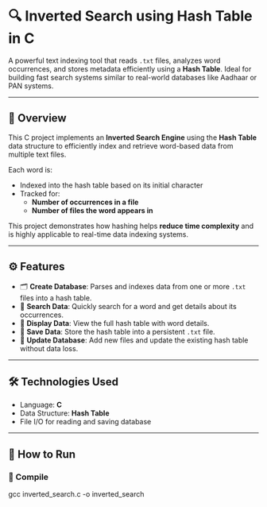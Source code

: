 # 🔍 Inverted Search using Hash Table in C

A powerful text indexing tool that reads `.txt` files, analyzes word occurrences, and stores metadata efficiently using a **Hash Table**. Ideal for building fast search systems similar to real-world databases like Aadhaar or PAN systems.

---

## 📌 Overview

This C project implements an **Inverted Search Engine** using the **Hash Table** data structure to efficiently index and retrieve word-based data from multiple text files.

Each word is:
- Indexed into the hash table based on its initial character
- Tracked for:
  - **Number of occurrences in a file**
  - **Number of files the word appears in**

This project demonstrates how hashing helps **reduce time complexity** and is highly applicable to real-time data indexing systems.

---

## ⚙️ Features

- 🗂️ **Create Database**: Parses and indexes data from one or more `.txt` files into a hash table.
- 🔎 **Search Data**: Quickly search for a word and get details about its occurrences.
- 🧾 **Display Data**: View the full hash table with word details.
- 💾 **Save Data**: Store the hash table into a persistent `.txt` file.
- 🔁 **Update Database**: Add new files and update the existing hash table without data loss.

---

## 🛠 Technologies Used

- Language: **C**
- Data Structure: **Hash Table**
- File I/O for reading and saving database

---

## 🚀 How to Run

### 🧱 Compile

gcc inverted_search.c -o inverted_search


